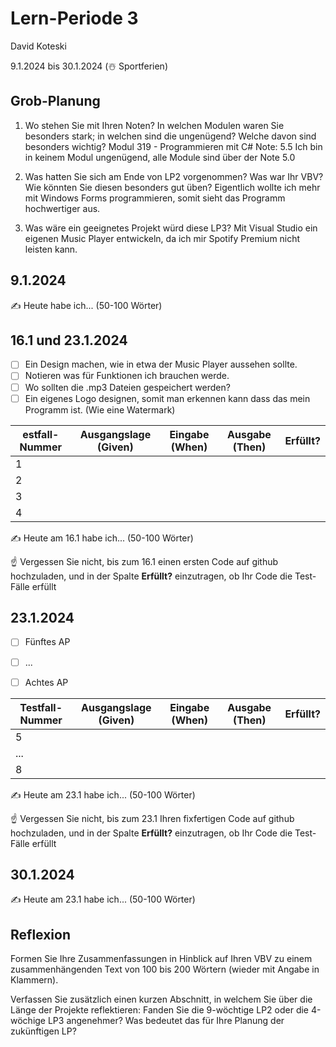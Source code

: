 # Lern-Periode 3

David Koteski

9.1.2024 bis 30.1.2024 (☃️ Sportferien)

## Grob-Planung

1. Wo stehen Sie mit Ihren Noten? In welchen Modulen waren Sie besonders stark; in welchen sind die ungenügend? Welche davon sind besonders wichtig?
   Modul 319 - Programmieren mit C# Note: 5.5
   Ich bin in keinem Modul ungenügend, alle Module sind über der Note 5.0
   
2. Was hatten Sie sich am Ende von LP2 vorgenommen? Was war Ihr VBV? Wie könnten Sie diesen besonders gut üben?
   Eigentlich wollte ich mehr mit Windows Forms programmieren, somit sieht das Programm hochwertiger aus.
   
3. Was wäre ein geeignetes Projekt würd diese LP3?
   Mit Visual Studio ein eigenen Music Player entwickeln, da ich mir Spotify Premium nicht leisten kann.

## 9.1.2024

✍️ Heute habe ich... (50-100 Wörter)

## 16.1 und 23.1.2024

- [ ] Ein Design machen, wie in etwa der Music Player aussehen sollte.
- [ ] Notieren was für Funktionen ich brauchen werde.
- [ ] Wo sollten die .mp3 Dateien gespeichert werden?
- [ ] Ein eigenes Logo designen, somit man erkennen kann dass das mein Programm ist. (Wie eine Watermark)

| estfall-Nummer | Ausgangslage (Given) | Eingabe (When) | Ausgabe (Then) | Erfüllt? |
| -------------- | -------------------- | -------------- | -------------- | -------- |
| 1              |                      |                |                |          |
| 2              |                      |                |                |          |
| 3              |                      |                |                |          |
| 4              |                      |                |                |          |

✍️ Heute am 16.1 habe ich... (50-100 Wörter)

☝️ Vergessen Sie nicht, bis zum 16.1 einen ersten Code auf github hochzuladen, und in der Spalte **Erfüllt?** einzutragen, ob Ihr Code die Test-Fälle erfüllt

## 23.1.2024

- [ ] Fünftes AP
- [ ] ...

- [ ] Achtes AP

| Testfall-Nummer | Ausgangslage (Given) | Eingabe (When) | Ausgabe (Then) | Erfüllt? |
| --------------- | -------------------- | -------------- | -------------- | -------- |
| 5               |                      |                |                |          |
| ...             |                      |                |                |          |
| 8               |                      |                |                |          |

✍️ Heute am 23.1 habe ich... (50-100 Wörter)

☝️ Vergessen Sie nicht, bis zum 23.1 Ihren fixfertigen Code auf github hochzuladen, und in der Spalte **Erfüllt?** einzutragen, ob Ihr Code die Test-Fälle erfüllt

## 30.1.2024

✍️ Heute am 23.1 habe ich... (50-100 Wörter)

## Reflexion

Formen Sie Ihre Zusammenfassungen in Hinblick auf Ihren VBV zu einem zusammenhängenden Text von 100 bis 200 Wörtern (wieder mit Angabe in Klammern).

Verfassen Sie zusätzlich einen kurzen Abschnitt, in welchem Sie über die Länge der Projekte reflektieren: Fanden Sie die 9-wöchtige LP2 oder die 4-wöchige LP3 angenehmer? Was bedeutet das für Ihre Planung der zukünftigen LP?
